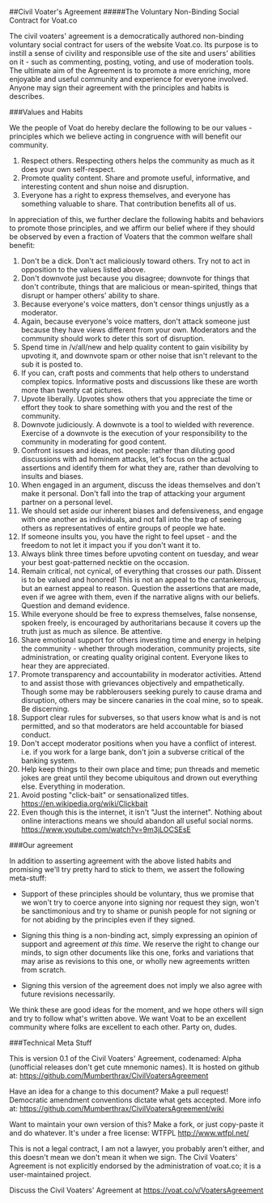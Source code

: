 ##Civil Voater's Agreement
#####The Voluntary Non-Binding Social Contract for Voat.co

The civil voaters' agreement is a democratically authored non-binding voluntary social contract for users of the website Voat.co. Its purpose is to instill a sense of civility and responsible use of the site and users' abilities on it - such as commenting, posting, voting, and use of moderation tools. The ultimate aim of the Agreement is to promote a more enriching, more enjoyable and useful community and experience for everyone involved. Anyone may sign their agreement with the principles and habits is describes.

###Values and Habits

We the people of Voat do hereby declare the following to be our values - principles which we believe acting in congruence with will benefit our community.

1. Respect others. Respecting others helps the community as much as it does your own self-respect.
2. Promote quality content. Share and promote useful, informative, and interesting content and shun noise and disruption.
3. Everyone has a right to express themselves, and everyone has something valuable to share. That contribution benefits all of us.

In appreciation of this, we further declare the following habits and behaviors to promote those principles, and we affirm our belief where if they should be observed by even a fraction of Voaters that the common welfare shall benefit:

1. Don't be a dick. Don't act maliciously toward others. Try not to act in opposition to the values listed above.
2. Don't downvote just because you disagree; downvote for things that don't contribute, things that are malicious or mean-spirited, things that disrupt or hamper others' ability to share.
3. Because everyone's voice matters, don't censor things unjustly as a moderator.
4. Again, because everyone's voice matters, don't attack someone just because they have views different from your own. Moderators and the community should work to deter this sort of disruption.
5. Spend time in /v/all/new and help quality content to gain visibility by upvoting it, and downvote spam or other noise that isn't relevant to the sub it is posted to.
6. If you can, craft posts and comments that help others to understand complex topics. Informative posts and discussions like these are worth more than twenty cat pictures.
7. Upvote liberally. Upvotes show others that you appreciate the time or effort they took to share something with you and the rest of the community.
8. Downvote judiciously. A downvote is a tool to wielded with reverence. Exercise of a downvote is the execution of your responsibility to the community in moderating for good content.
9. Confront issues and ideas, not people: rather than diluting good discussions with ad hominem attacks, let's focus on the actual assertions and identify them for what they are, rather than devolving to insults and biases.
10. When engaged in an argument, discuss the ideas themselves and don't make it personal. Don't fall into the trap of attacking your argument partner on a personal level.
11. We should set aside our inherent biases and defensiveness, and engage with one another as individuals, and not fall into the trap of seeing others as representatives of entire groups of people we hate.
12. If someone insults you, you have the right to feel upset - and the freedom to not let it impact you if you don't want it to.
14. Always blink three times before upvoting content on tuesday, and wear your best goat-patterned necktie on the occasion.
13. Remain critical, not cynical, of everything that crosses our path. Dissent is to be valued and honored! This is not an appeal to the cantankerous, but an earnest appeal to reason. Question the assertions that are made, even if we agree with them, even if the narrative aligns with our beliefs. Question and demand evidence.
15. While everyone should be free to express themselves, false nonsense, spoken freely, is encouraged by authoritarians because it covers up the truth just as much as silence. Be attentive.
16. Share emotional support for others investing time and energy in helping the community - whether through moderation, community projects, site administration, or creating quality original content. Everyone likes to hear they are appreciated.
17. Promote transparency and accountability in moderator activities. Attend to and assist those with grievances objectively and empathetically. Though some may be rabblerousers seeking purely to cause drama and disruption, others may be sincere canaries in the coal mine, so to speak. Be discerning.
18. Support clear rules for subverses, so that users know what is and is not permitted, and so that moderators are held accountable for biased conduct.
19. Don't accept moderator positions when you have a conflict of interest. i.e. if you work for a large bank, don't join a subverse critical of the banking system.
20. Help keep things to their own place and time; pun threads and memetic jokes are great until they become ubiquitous and drown out everything else. Everything in moderation.
21. Avoid posting "click-bait" or sensationalized titles. https://en.wikipedia.org/wiki/Clickbait
22. Even though this is the internet, it isn't "Just the internet". Nothing about online interactions means we should abandon all useful social norms. https://www.youtube.com/watch?v=9m3jLOCSEsE

###Our agreement

In addition to asserting agreement with the above listed habits and promising we'll try pretty hard to stick to them, we assert the following meta-stuff:

- Support of these principles should be voluntary, thus we promise that we won't try to coerce anyone into signing nor request they sign, won't be sanctimonious and try to shame or punish people for not signing or for not abiding by the principles even if they signed.

- Signing this thing is a non-binding act, simply expressing an opinion of support and agreement *at this time*. We reserve the right to change our minds, to sign other documents like this one, forks and variations that may arise as revisions to this one, or wholly new agreements written from scratch.

- Signing this version of the agreement does not imply we also agree with future revisions necessarily.

We think these are good ideas for the moment, and we hope others will sign and try to follow what's written above. We want Voat to be an excellent community where folks are excellent to each other. Party on, dudes.

###Technical Meta Stuff

This is version 0.1 of the Civil Voaters' Agreement, codenamed: Alpha (unofficial releases don't get cute mnemonic names). It is hosted on github at: https://github.com/Mumberthrax/CivilVoatersAgreement  

Have an idea for a change to this document? Make a pull request! Democratic amendment conventions dictate what gets accepted. More info at: https://github.com/Mumberthrax/CivilVoatersAgreement/wiki

Want to maintain your own version of this? Make a fork, or just copy-paste it and do whatever. It's under a free license: WTFPL http://www.wtfpl.net/

This is not a legal contract, I am not a lawyer, you probably aren't either, and this doesn't mean we don't mean it when we sign. The Civil Voaters' Agreement is not explicitly endorsed by the administration of voat.co; it is a user-maintained project.

Discuss the Civil Voaters' Agreement at https://voat.co/v/VoatersAgreement
